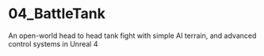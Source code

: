 # 04_BattleTank
An open-world head to head tank fight with simple AI terrain, and advanced control systems in Unreal 4
